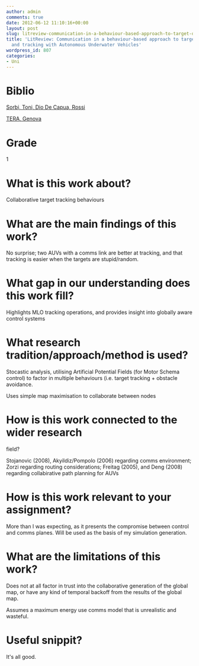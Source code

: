 ```yaml
---
author: admin
comments: true
date: 2012-06-12 11:10:16+00:00
layout: post
slug: litreview-communication-in-a-behaviour-based-approach-to-target-detection-and-tracking-with-autonomous-underwater-vehicles
title: 'LitReview: Communication in a behaviour-based approach to target detection
  and tracking with Autonomous Underwater Vehicles'
wordpress_id: 807
categories:
- Uni
---
```


# Biblio


[Sorbi, Toni, Dio De Capua, Rossi](http://www.mendeley.com/research/communication-behaviorbased-approach-target-detection-tracking-autonomous-underwater-vehicles?utm_source=desktop&utm_medium=1.5.2&utm_campaign=open_catalog&userDocumentId=%7B11f28154-4a46-4afe-b8f6-7e00bd445754%7D)

[TERA, Genova](http://www.mendeley.com/research/communication-behaviorbased-approach-target-detection-tracking-autonomous-underwater-vehicles?utm_source=desktop&utm_medium=1.5.2&utm_campaign=open_catalog&userDocumentId=%7B11f28154-4a46-4afe-b8f6-7e00bd445754%7D)


# Grade


1


# What is this work about?


Collaborative target tracking behaviours


# What are the main findings of this work?


No surprise; two AUVs with a comms link are better at tracking, and that tracking is easier when the targets are stupid/random.


# What gap in our understanding does this work fill?


Highlights MLO tracking operations, and provides insight into globally aware control systems


# What research tradition/approach/method is used?


Stocastic analysis, utilising Artificial Potential Fields (for Motor Schema control) to factor in multiple behaviours (i.e. target tracking + obstacle avoidance.

Uses simple map maximisation to collaborate between nodes


# How is this work connected to the wider research
field?


Stojanovic (2008), Akyildiz/Pompolo (2006) regarding comms environment; Zorzi regarding routing considerations; Freitag (2005), and Deng (2008) regarding collabirative path planning for AUVs


# How is this work relevant to your assignment?


More than I was expecting, as it presents the compromise between control and comms planes. Will be used as the basis of my simulation generation.


# What are the limitations of this work?


Does not at all factor in trust into the collaborative generation of the global map, or have any kind of temporal backoff from the results of the global map.

Assumes a maximum energy use comms model that is unrealistic and wasteful.


# Useful snippit?


It's all good.
